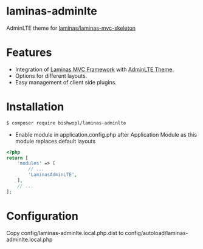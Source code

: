 # laminas-adminlte
AdminLTE theme for [laminas/laminas-mvc-skeleton](https://github.com/laminas/laminas-mvc-skeleton)

# Features
* Integration of [Laminas MVC Framework](https://github.com/laminas/laminas-mvc-skeleton) with [AdminLTE Theme](https://github.com/ColorlibHQ/AdminLTE).
* Options for different layouts.
* Easy management of client side plugins.

# Installation
```bash
$ composer require bishwopl/laminas-adminlte
```
* Enable module in application.config.php after Application Module as this module replaces default layouts
```php
<?php
return [
    'modules' => [
        // ...
        'LaminasAdminLTE',
    ],
    // ...
];
```
# Configuration
Copy config/laminas-adminlte.local.php.dist to config/autoload/laminas-adminlte.local.php
